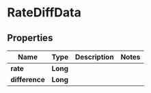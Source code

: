 
# RateDiffData

## Properties
Name | Type | Description | Notes
------------ | ------------- | ------------- | -------------
**rate** | **Long** |  | 
**difference** | **Long** |  | 



